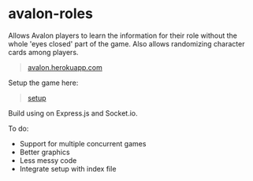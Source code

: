 # avalon-roles
Allows Avalon players to learn the information for their role without the whole 'eyes closed' part of the game. Also allows randomizing character cards among players.

> [avalon.herokuapp.com](https://avalon.herokuapp.com/)

Setup the game here:

> [setup](https://avalon.herokuapp.com/setup.html)

Build using on Express.js and Socket.io.

To do:
* Support for multiple concurrent games
* Better graphics
* Less messy code
* Integrate setup with index file
